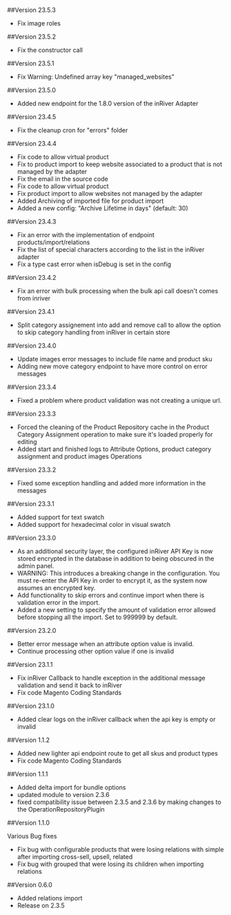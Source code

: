 ##Version 23.5.3
- Fix image roles

##Version 23.5.2
- Fix the constructor call

##Version 23.5.1
- Fix Warning: Undefined array key "managed_websites"

##Version 23.5.0
- Added new endpoint for the 1.8.0 version of the inRiver Adapter

##Version 23.4.5
- Fix the cleanup cron for "errors" folder

##Version 23.4.4
- Fix code to allow virtual product
- Fix to product import to keep website associated to a product that is not managed by the adapter
- Fix the email in the source code
- Fix code to allow virtual product
- Fix product import to allow websites not managed by the adapter
- Added Archiving of imported file for product import
- Added a new config: "Archive Lifetime in days" (default: 30)

##Version 23.4.3
- Fix an error with the implementation of endpoint products/import/relations
- Fix the list of special characters according to the list in the inRiver adapter
- Fix a type cast error when isDebug is set in the config

##Version 23.4.2
- Fix an error with bulk processing when the bulk api call doesn't comes from inriver

##Version 23.4.1
- Split category assignement into add and remove call to allow the option to skip category handling from inRiver in certain store

##Version 23.4.0
- Update images error messages to include file name and product sku
- Adding new move category endpoint to have more control on error messages

##Version 23.3.4
- Fixed a problem where product validation was not creating a unique url. 

##Version 23.3.3
- Forced the cleaning of the Product Repository cache in the Product Category Assignment operation to make sure it's loaded properly for editing
- Added start and finished logs to Attribute Options, product category assignment and product images Operations

##Version 23.3.2
- Fixed some exception handling and added more information in the messages

##Version 23.3.1
- Added support for text swatch
- Added support for hexadecimal color in visual swatch

##Version 23.3.0
- As an additional security layer, the configured inRiver API Key is now stored encrypted in the database in addition to being obscured in the admin panel.
- WARNING: This introduces a breaking change in the configuration. You must re-enter the API Key in order to encrypt it, as the system now assumes an encrypted key.
- Add functionality to skip errors and continue import when there is validation error in the import.
- Added a new setting to specify the amount of validation error allowed before stopping all the import. Set to 999999 by default.

##Version 23.2.0
- Better error message when an attribute option value is invalid.
- Continue processing other option value if one is invalid

##Version 23.1.1
- Fix inRiver Callback to handle exception in the additional message validation and send it back to inRiver
- Fix code Magento Coding Standards

##Version 23.1.0
- Added clear logs on the inRiver callback when the api key is empty or invalid

##Version 1.1.2
- Added new lighter api endpoint route to get all skus and product types
- Fix code Magento Coding Standards 
 
##Version 1.1.1
- Added delta import for  bundle options
- updated module to version 2.3.6
- fixed compatibility issue between 2.3.5 and 2.3.6 by making changes to the OperationRepositoryPlugin
 
 
##Version 1.1.0
 
Various Bug fixes
- Fix bug with configurable products that were losing relations with simple after importing cross-sell, upsell, related
- Fix bug with grouped that were losing its children when importing relations
 
##Version 0.6.0
 - Added relations import
 - Release on 2.3.5
